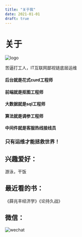 ```yaml
---
title: "关于我"
date: 2021-01-01
draft: true
---
```

# 关于
![logo](/avatar1.png)  
  
苦逼打工人，IT互联网鄙视链底层运维  
#### 后台就是花式curd工程师  
#### 前端就是抠图工程师  
#### 大数据就是sql工程师  
#### 算法就是调参工程师  
#### 中间件就是客服热线接线员  
### 只有运维才能拯救世界！  
  
## 兴趣爱好：
游泳，干饭  
  
## 最近看的书：
《薛兆丰经济学》《论持久战》
  
## 微信：
  
![wechat](/images/wechat.jpg)